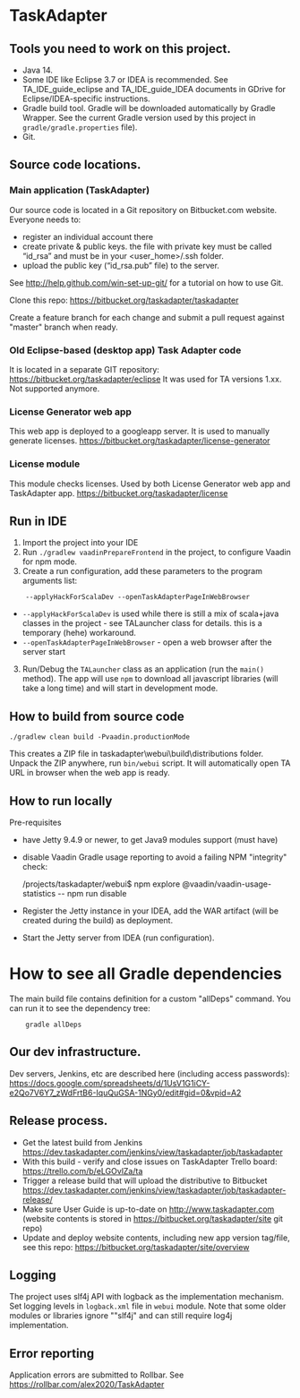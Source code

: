 # TaskAdapter


## Tools you need to work on this project.
* Java 14. 
* Some IDE like Eclipse 3.7 or IDEA is recommended. See TA_IDE_guide_eclipse and TA_IDE_guide_IDEA documents in GDrive for Eclipse/IDEA-specific instructions.
* Gradle build tool. Gradle will be downloaded automatically by Gradle Wrapper. See the current Gradle version
  used by this project in `gradle/gradle.properties` file).
* Git.

## Source code locations.

### Main application (TaskAdapter)
Our source code is located in a Git repository on Bitbucket.com website. Everyone needs to:
* register an individual account there
* create private & public keys. the file with private key must be called “id_rsa” and must be in your <user_home>/.ssh folder.
* upload the public key (“id_rsa.pub” file) to the server.

See http://help.github.com/win-set-up-git/ for a tutorial on how to use Git.

Clone this repo: https://bitbucket.org/taskadapter/taskadapter

Create a feature branch for each change and submit a pull request against "master" branch when ready.

### Old Eclipse-based (desktop app) Task Adapter code
It is located in a separate GIT repository: https://bitbucket.org/taskadapter/eclipse
It was used for TA versions 1.xx. Not supported anymore.

### License Generator web app
This web app is deployed to a googleapp server. It is used to manually generate licenses.
https://bitbucket.org/taskadapter/license-generator

### License module
This module checks licenses. Used by both License Generator web app and TaskAdapter app.
https://bitbucket.org/taskadapter/license

##  Run in IDE

1. Import the project into your IDE
2. Run `./gradlew vaadinPrepareFrontend` in the project, to configure Vaadin for npm mode.
3. Create a run configuration, add these parameters to the program arguments list:
```
    --applyHackForScalaDev --openTaskAdapterPageInWebBrowser
```

* `--applyHackForScalaDev` is used while there is still a mix of scala+java classes in the project - see TALauncher class
for details. this is a temporary (hehe) workaround.
* `--openTaskAdapterPageInWebBrowser` - open a web browser after the server start

3. Run/Debug the `TALauncher` class as an application (run the `main()` method).
   The app will use `npm` to download all javascript libraries (will take a long time)
   and will start in development mode.

## How to build from source code

    ./gradlew clean build -Pvaadin.productionMode
    
This creates a ZIP file in taskadapter\webui\build\distributions folder. Unpack the ZIP anywhere,
run `bin/webui` script. It will automatically open TA URL in browser when the web app is ready.

## How to run locally

Pre-requisites
* have Jetty 9.4.9 or newer, to get Java9 modules support (must have)
* disable Vaadin Gradle usage reporting to avoid a failing NPM "integrity" check:


    /projects/taskadapter/webui$ npm explore @vaadin/vaadin-usage-statistics -- npm run disable
* Register the Jetty instance in your IDEA, add the WAR artifact (will be created during the build)
as deployment.
* Start the Jetty server from IDEA (run configuration). 

# How to see all Gradle dependencies

The main build file contains definition for a custom "allDeps" command. You can run it to see the dependency tree: 

```
    gradle allDeps
```
   
## Our dev infrastructure.
Dev servers, Jenkins, etc are described here (including access passwords):
https://docs.google.com/spreadsheets/d/1UsV1G1iCY-e2Qo7V6Y7_zWdFrtB6-IquQuGSA-1NGy0/edit#gid=0&vpid=A2

## Release process.
* Get the latest build from Jenkins https://dev.taskadapter.com/jenkins/view/taskadapter/job/taskadapter
* With this build - verify and close issues on TaskAdapter Trello board: https://trello.com/b/eLGOvlZa/ta
* Trigger a release build that will upload the distributive to Bitbucket 
https://dev.taskadapter.com/jenkins/view/taskadapter/job/taskadapter-release/
* Make sure User Guide is up-to-date on http://www.taskadapter.com (website contents is stored in 
https://bitbucket.org/taskadapter/site git repo)
* Update and deploy website contents, including new app version tag/file, see this repo: https://bitbucket.org/taskadapter/site/overview

## Logging

The project uses slf4j API with logback as the implementation mechanism. Set logging levels in `logback.xml` file
in `webui` module. Note that some older modules or libraries ignore ""slf4j" and can still require log4j implementation.

## Error reporting

Application errors are submitted to Rollbar. See https://rollbar.com/alex2020/TaskAdapter
